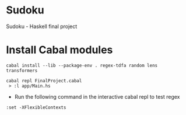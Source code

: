 # Sudoku
Sudoku - Haskell final project 

# Install Cabal modules

```
cabal install --lib --package-env . regex-tdfa random lens transformers
```

```
cabal repl FinalProject.cabal
 > :l app/Main.hs
```

* Run the following command in the interactive cabal repl to test regex

```
:set -XFlexibleContexts
```
